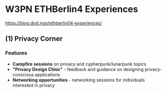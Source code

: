# W3PN ETHBerlin4 Experiences

https://blog.dod.ngo/ethberlin04-experiences/

## (1) Privacy Corner

### Features
* **Campfire sessions** on privacy and cypherpunk/lunarpunk topics
* **"Privacy Design Clinic"** - feedback and guidance on designing privacy-conscious applications
* **Networking opportunities** - networking sessions for individuals interested in privacy 
